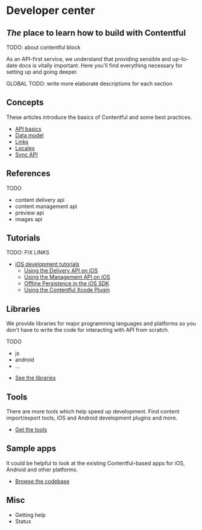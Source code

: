 # Developer center

## *The* place to learn how to build with Contentful

TODO: about contentful block

As an API-first service, we understand that providing sensible and up-to-date docs is vitally important. Here you'll find everything necessary for setting up and going deeper.

GLOBAL TODO: write more elaborate descriptions for each section

## Concepts

These articles introduce the basics of Contentful and some best practices.

- [API basics](overview/apis/)
- [Data model](overview/data-model/)
- [Links](overview/links/)
- [Locales](overview/locales/)
- [Sync API](overview/sync/)

## References

TODO
* content delivery api
* content management api
* preview api
* images api

## Tutorials

TODO: FIX LINKS
- [iOS development tutorials](tutorials/)
	- [Using the Delivery API on iOS]()
	- [Using the Management API on iOS]()
	- [Offline Persistence in the iOS SDK]()
	- [Using the Contentful Xcode Plugin]()

## Libraries

We provide libraries for major programming languages and platforms so you don't have to write the code for interacting with API from scratch.

TODO
* js
* android
* ...

- [See the libraries](libraries/)

## Tools

There are more tools which help speed up development. Find content import/export tools, iOS and Android development plugins and more.

- [Get the tools](tools/)

## Sample apps

It could be helpful to look at the existing Contentful-based apps for iOS, Android and other platforms.

- [Browse the codebase](examples/)

## Misc

* Getting help
* Status